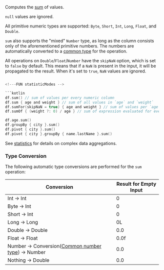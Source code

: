 [//]: # (title: sum)

<!---IMPORT org.jetbrains.kotlinx.dataframe.samples.api.Analyze-->

Computes the [sum](https://en.wikipedia.org/wiki/Summation) of values.

`null` values are ignored.

All primitive numeric types are supported: `Byte`, `Short`, `Int`, `Long`, `Float`, and `Double`.

`sum` also supports the "mixed" `Number` type, as long as the column consists only of the aforementioned
primitive numbers.
The numbers are automatically converted to a [common type](numberUnification.md) for the operation.

All operations on `Double`/`Float`/`Number` have the `skipNaN` option, which is
set to `false` by default. This means that if a `NaN` is present in the input, it will be propagated to the result.
When it's set to `true`, `NaN` values are ignored.

```kotlin

<!---FUN statisticModes -->

```kotlin
df.sum() // sum of values per every numeric column
df.sum { age and weight } // sum of all values in `age` and `weight`
df.sumFor(skipNaN = true) { age and weight } // sum of values per `age` and `weight` separately
df.sumOf { (weight ?: 0) / age } // sum of expression evaluated for every row
```

<!---END-->

<!---FUN sumAggregations-->

```kotlin
df.age.sum()
df.groupBy { city }.sum()
df.pivot { city }.sum()
df.pivot { city }.groupBy { name.lastName }.sum()
```

<!---END-->

See [statistics](summaryStatistics.md#groupby-statistics) for details on complex data aggregations.

### Type Conversion

The following automatic type conversions are performed for the `sum` operation:

| Conversion                                                                 | Result for Empty Input |
|----------------------------------------------------------------------------|------------------------|
| Int -> Int                                                                 | 0                      |
| Byte -> Int                                                                | 0                      |
| Short -> Int                                                               | 0                      |
| Long -> Long                                                               | 0L                     |
| Double -> Double                                                           | 0.0                    |
| Float -> Float                                                             | 0.0f                   |
| Number -> Conversion([Common number type](numberUnification.md)) -> Number | 0.0                    |
| Nothing -> Double                                                          | 0.0                    |
